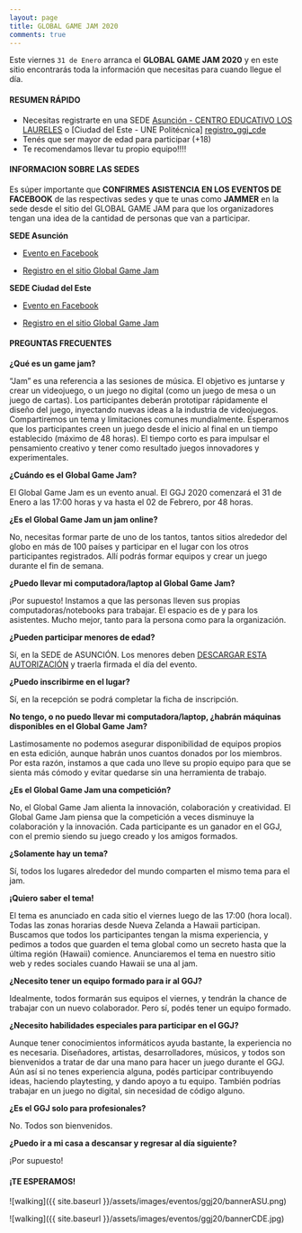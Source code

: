 ```yaml
---
layout: page
title: GLOBAL GAME JAM 2020
comments: true
---
```


Este viernes `31 de Enero` arranca el **GLOBAL GAME JAM 2020** y en este sitio encontrarás toda la información que necesitas para cuando llegue el día.

#### RESUMEN RÁPIDO

- Necesitas registrarte en una SEDE [Asunción - CENTRO EDUCATIVO LOS LAURELES][registro_ggj_asu] o [Ciudad del Este - UNE Politécnica] [registro_ggj_cde]
- Tenés que ser mayor de edad para participar (+18)
- Te recomendamos llevar tu propio equipo!!!!

#### INFORMACION SOBRE LAS SEDES

Es súper importante que **CONFIRMES ASISTENCIA EN LOS EVENTOS DE FACEBOOK** de las respectivas sedes y que te unas como **JAMMER** en la sede desde el sitio del GLOBAL GAME JAM para que los organizadores tengan una idea de la cantidad de personas que van a participar.

**SEDE Asunción**

- [Evento en Facebook][evento_fb_asu]

- [Registro en el sitio Global Game Jam][registro_ggj_asu]

**SEDE Ciudad del Este**

- [Evento en Facebook][evento_fb_cde]

- [Registro en el sitio Global Game Jam][registro_ggj_cde]

#### PREGUNTAS FRECUENTES

**¿Qué es un game jam?** 

“Jam” es una referencia a las sesiones de música. El objetivo es juntarse y crear un videojuego, o un juego no digital (como un juego de mesa o un juego de cartas). Los participantes deberán prototipar rápidamente el diseño del juego, inyectando nuevas ideas a la industria de videojuegos. Compartiremos un tema y limitaciones comunes mundialmente. Esperamos que los participantes creen un juego desde el inicio al final en un tiempo establecido (máximo de 48 horas). El tiempo corto es para impulsar el pensamiento creativo y tener como resultado juegos innovadores y experimentales. 

**¿Cuándo es el Global Game Jam?** 

El Global Game Jam es un evento anual. El GGJ 2020 comenzará el 31 de Enero a las 17:00 horas y va hasta el 02 de Febrero, por 48 horas. 

**¿Es el Global Game Jam un jam online?** 

No, necesitas formar parte de uno de los tantos, tantos sitios alrededor del globo en más de 100 países y participar en el lugar con los otros participantes registrados. Allí podrás formar equipos y crear un juego durante el fin de semana. 

**¿Puedo llevar mi computadora/laptop al Global Game Jam?**

¡Por supuesto! Instamos a que las personas lleven sus propias computadoras/notebooks para trabajar. El espacio es de y para los asistentes. Mucho mejor, tanto para la persona como para la organización.

**¿Pueden participar menores de edad?**

Sí, en la SEDE de ASUNCIÓN. Los menores deben [DESCARGAR ESTA AUTORIZACIÓN][permiso_menor] y traerla firmada el día del evento.

**¿Puedo inscribirme en el lugar?**

Sí, en la recepción se podrá completar la ficha de inscripción. 

**No tengo, o no puedo llevar mi computadora/laptop, ¿habrán máquinas disponibles en el Global Game Jam?**

Lastimosamente no podemos asegurar disponibilidad de equipos propios en esta edición, aunque habrán unos cuantos donados por los miembros. Por esta razón, instamos a que cada uno lleve su propio equipo para que se sienta más cómodo y evitar quedarse sin una herramienta de trabajo.

**¿Es el Global Game Jam una competición?** 

No, el Global Game Jam alienta la innovación, colaboración y creatividad. El Global Game Jam piensa que la competición a veces disminuye la colaboración y la innovación. Cada participante es un ganador en el GGJ, con el premio siendo su juego creado y los amigos formados. 

**¿Solamente hay un tema?**

Sí, todos los lugares alrededor del mundo comparten el mismo tema para el jam. 

**¡Quiero saber el tema!**

El tema es anunciado en cada sitio el viernes luego de las 17:00 (hora local). Todas las zonas horarias desde Nueva Zelanda a Hawaii participan. Buscamos que todos los participantes tengan la misma experiencia, y pedimos a todos que guarden el tema global como un secreto hasta que la última región (Hawaii) comience. Anunciaremos el tema en nuestro sitio web y redes sociales cuando Hawaii se una al jam. 

**¿Necesito tener un equipo formado para ir al GGJ?**

Idealmente, todos formarán sus equipos el viernes, y tendrán la chance de trabajar con un nuevo colaborador. Pero sí, podés tener un equipo formado. 

**¿Necesito habilidades especiales para participar en el GGJ?**

Aunque tener conocimientos informáticos ayuda bastante, la experiencia no es necesaria. Diseñadores, artistas, desarrolladores, músicos, y todos son bienvenidos a tratar de dar una mano para hacer un juego durante el GGJ. Aún así si no tenes experiencia alguna, podés participar contribuyendo ideas, haciendo playtesting, y dando apoyo a tu equipo. También podrías trabajar en un juego no digital, sin necesidad de código alguno. 

**¿Es el GGJ solo para profesionales?** 

No. Todos son bienvenidos.

**¿Puedo ir a mi casa a descansar y regresar al día siguiente?**

¡Por supuesto!

#### ¡TE ESPERAMOS!

![walking]({{ site.baseurl }}/assets/images/eventos/ggj20/bannerASU.png)

![walking]({{ site.baseurl }}/assets/images/eventos/ggj20/bannerCDE.jpg)

[permiso_menor]:https://drive.google.com/file/d/1N7DX9kMAEaOG-OQ65Jkpd0HC6pZQGYZY/view?usp=sharing
[evento_fb_asu]:https://www.facebook.com/events/734953433580239/
[registro_ggj_asu]:https://www.facebook.com/events/734953433580239/
[evento_fb_cde]:https://www.facebook.com/events/2578509932197885/
[registro_ggj_cde]:https://globalgamejam.org/2020/jam-sites/facultad-polit%C3%A9cnica-une